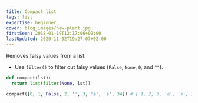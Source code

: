 ```yaml
---
title: Compact list
tags: list
expertise: beginner
cover: blog_images/new-plant.jpg
firstSeen: 2018-01-19T12:17:06+02:00
lastUpdated: 2020-11-02T19:27:07+02:00
---
```


Removes falsy values from a list.

- Use `filter()` to filter out falsy values (`False`, `None`, `0`, and `""`).

```py
def compact(lst):
  return list(filter(None, lst))
```

```py
compact([0, 1, False, 2, '', 3, 'a', 's', 34]) # [ 1, 2, 3, 'a', 's', 34 ]
```

